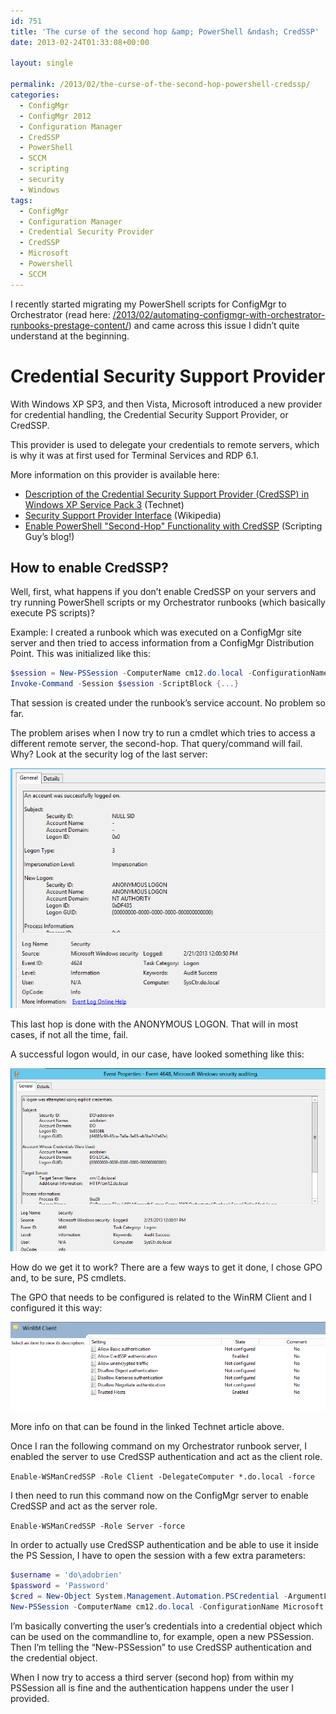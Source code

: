 ```yaml
---
id: 751
title: 'The curse of the second hop &amp; PowerShell &ndash; CredSSP'
date: 2013-02-24T01:33:08+00:00

layout: single

permalink: /2013/02/the-curse-of-the-second-hop-powershell-credssp/
categories:
  - ConfigMgr
  - ConfigMgr 2012
  - Configuration Manager
  - CredSSP
  - PowerShell
  - SCCM
  - scripting
  - security
  - Windows
tags:
  - ConfigMgr
  - Configuration Manager
  - Credential Security Provider
  - CredSSP
  - Microsoft
  - Powershell
  - SCCM
---
```

I recently started migrating my PowerShell scripts for ConfigMgr to Orchestrator (read here: [/2013/02/automating-configmgr-with-orchestrator-runbooks-prestage-content/](/2013/02/automating-configmgr-with-orchestrator-runbooks-prestage-content/)) and came across this issue I didn’t quite understand at the beginning.

# Credential Security Support Provider

With Windows XP SP3, and then Vista, Microsoft introduced a new provider for credential handling, the Credential Security Support Provider, or CredSSP.

This provider is used to delegate your credentials to remote servers, which is why it was at first used for Terminal Services and RDP 6.1.

More information on this provider is available here:

* [Description of the Credential Security Support Provider (CredSSP) in Windows XP Service Pack 3](http://support.microsoft.com/kb/951608) (Technet)
* [Security Support Provider Interface](http://en.wikipedia.org/wiki/Security_Support_Provider_Interface) (Wikipedia)
* [Enable PowerShell "Second-Hop" Functionality with CredSSP](http://blogs.technet.com/b/heyscriptingguy/archive/2012/11/14/enable-powershell-quot-second-hop-quot-functionality-with-credssp.aspx) (Scripting Guy’s blog!)

## How to enable CredSSP?

Well, first, what happens if you don’t enable CredSSP on your servers and try running PowerShell scripts or my Orchestrator runbooks (which basically execute PS scripts)?

Example: I created a runbook which was executed on a ConfigMgr site server and then tried to access information from a ConfigMgr Distribution Point. This was initialized like this:

```PowerShell
$session = New-PSSession -ComputerName cm12.do.local -ConfigurationName Microsoft.PowerShell32
Invoke-Command -Session $session -ScriptBlock {...}
```

That session is created under the runbook’s service account. No problem so far.

The problem arises when I now try to run a cmdlet which tries to access a different remote server, the second-hop. That query/command will fail. Why? Look at the security log of the last server:

![image](/media/2013/02/image5.png "image")

This last hop is done with the ANONYMOUS LOGON. That will in most cases, if not all the time, fail.

A successful logon would, in our case, have looked something like this:

![image](/media/2013/02/image6.png "image")

How do we get it to work? There are a few ways to get it done, I chose GPO and, to be sure, PS cmdlets.

The GPO that needs to be configured is related to the WinRM Client and I configured it this way:

![image](/media/2013/02/image7.png "image")

More info on that can be found in the linked Technet article above.

Once I ran the following command on my Orchestrator runbook server, I enabled the server to use CredSSP authentication and act as the client role.

`Enable-WSManCredSSP -Role Client -DelegateComputer *.do.local -force`

I then need to run this command now on the ConfigMgr server to enable CredSSP and act as the server role.

`Enable-WSManCredSSP -Role Server -force`

In order to actually use CredSSP authentication and be able to use it inside the PS Session, I have to open the session with a few extra parameters:

```PowerShell
$username = 'do\adobrien'
$password = 'Password'
$cred = New-Object System.Management.Automation.PSCredential -ArgumentList @($username,(ConvertTo-SecureString -String $password -AsPlainText -Force))
New-PSSession -ComputerName cm12.do.local -ConfigurationName Microsoft.PowerShell32 -Authentication Credssp -Credential $cred
```

I’m basically converting the user’s credentials into a credential object which can be used on the commandline to, for example, open a new PSSession. Then I’m telling the “New-PSSession” to use CredSSP authentication and the credential object.

When I now try to access a third server (second hop) from within my PSSession all is fine and the authentication happens under the user I provided.



